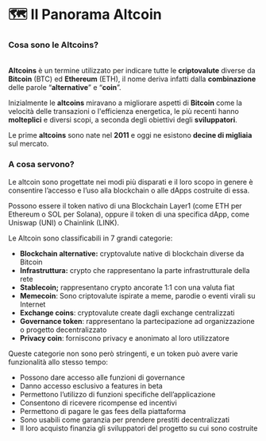 # 🗺 Il Panorama Altcoin

### **Cosa sono le Altcoins?**

\
**Altcoins** è un termine utilizzato per indicare tutte le **criptovalute** diverse da **Bitcoin** (BTC) ed **Ethereum** (ETH), il nome deriva infatti dalla **combinazione** delle parole “**alternative**” e “**coin**”.

Inizialmente le **altcoins** miravano a migliorare aspetti di **Bitcoin** come la velocità delle transazioni o l'efficienza energetica, le più recenti hanno **molteplici** e diversi scopi, a seconda degli obiettivi degli **sviluppatori**.

Le prime **altcoins** sono nate nel **2011** e oggi ne esistono **decine di migliaia** sul mercato.

### A cosa servono? <a href="#a-cosa-servono" id="a-cosa-servono"></a>

Le altcoin sono progettate nei modi più disparati e il loro scopo in genere è consentire l’accesso e l’uso alla blockchain o alle dApps costruite di essa.

Possono essere il token nativo di una Blockchain Layer1 (come ETH per Ethereum o SOL per Solana), oppure il token di una specifica dApp, come Uniswap (UNI) o Chainlink (LINK).

Le Altcoin sono classificabili in 7 grandi categorie:

* **Blockchain alternative:** cryptovalute native di blockchain diverse da Bitcoin
* **Infrastruttura:** crypto che rappresentano la parte infrastrutturale della rete
* **Stablecoin;** rappresentano crypto ancorate 1:1 con una valuta fiat
* **Memecoin**: Sono criptovalute ispirate a meme, parodie o eventi virali su Internet
* **Exchange coins**: cryptovalute create dagli exchange centralizzati
* **Governance token**: rappresentano la partecipazione ad organizzazione o progetto decentralizzato
* **Privacy coin**: forniscono privacy e anonimato al loro utilizzatore&#x20;

Queste categorie non sono però stringenti, e un token può avere varie funzionalità allo stesso tempo:

* Possono dare accesso alle funzioni di governance
* Danno accesso esclusivo a features in beta
* Permettono l’utilizzo di funzioni specifiche dell’applicazione
* Consentono di ricevere ricompense ed incentivi
* Permettono di pagare le gas fees della piattaforma
* Sono usabili come garanzia per prendere prestiti decentralizzati
* Il loro acquisto finanzia gli sviluppatori del progetto su cui sono costruite

